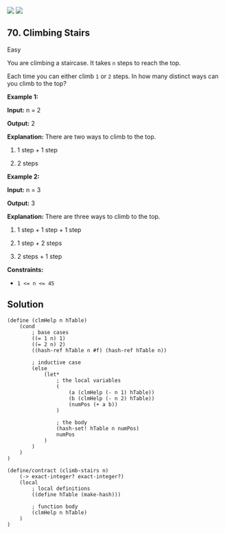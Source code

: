 [![](https://img.shields.io/github/stars/javadev/LeetCode-in-All?label=Stars&style=flat-square)](https://github.com/javadev/LeetCode-in-All)
[![](https://img.shields.io/github/forks/javadev/LeetCode-in-All?label=Fork%20me%20on%20GitHub%20&style=flat-square)](https://github.com/javadev/LeetCode-in-All/fork)

## 70\. Climbing Stairs

Easy

You are climbing a staircase. It takes `n` steps to reach the top.

Each time you can either climb `1` or `2` steps. In how many distinct ways can you climb to the top?

**Example 1:**

**Input:** n = 2

**Output:** 2

**Explanation:** There are two ways to climb to the top. 

1. 1 step + 1 step 

2. 2 steps

**Example 2:**

**Input:** n = 3

**Output:** 3

**Explanation:** There are three ways to climb to the top. 

1. 1 step + 1 step + 1 step 

2. 1 step + 2 steps 

3. 2 steps + 1 step

**Constraints:**

*   `1 <= n <= 45`

## Solution

```racket
(define (clmHelp n hTable)
	(cond
		; base cases
		((= 1 n) 1)
		((= 2 n) 2)
		((hash-ref hTable n #f) (hash-ref hTable n))

		; inductive case
		(else
			(let*
				; the local variables
				(
					(a (clmHelp (- n 1) hTable))
					(b (clmHelp (- n 2) hTable))
					(numPos (+ a b))
				)

				; the body
				(hash-set! hTable n numPos)
				numPos
			)
		)
	)
)

(define/contract (climb-stairs n)
	(-> exact-integer? exact-integer?)
	(local
		; local definitions
		((define hTable (make-hash)))

		; function body
		(clmHelp n hTable)
	)
)
```